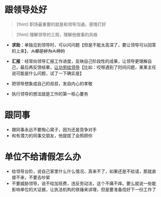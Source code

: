 # 跟领导处好
>[!hint] 职场最重要的就是和领导沟通，感情打好

>[!hint] 理解领导的三观，理解他做事的风格

- **求助**：单独见到领导时，可以问问题【但是不能太高深了，要让领导可以回答的上来】，~~人都是好为人师的~~
- **汇报**：经常向领导汇报工作进度，反映自己阶段性的成果，让领导更理解自己，最后再反馈结果，<u>让功劳给领导</u>【比如：哎呀遇到了时间问题，某某主任说可能是什么问题，试了一下确实是】

- 把领导想象成自己的叔叔，发自内心的孝敬

- 执行领导的想法就是工作的第一核心要务


# 跟同事
- 跟同事永远不要掏心窝子，因为还是竞争对手
- 和有潜力的同事交朋友，他提拔了会照顾你

# 单位不给请假怎么办
- 给领导台阶，说自己家里什么什么情况，真来不了，如果还是不给请，那就直接不来，不要去吵架
- 不要威胁领导，说不给加班费，违反劳动法，这个不痛不痒。要么就说一些能影响单位的大证据，让执法机构的铁锤来讲理，但是要准备找好下一份工作了












